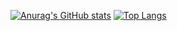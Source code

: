 [![Anurag's GitHub stats](https://github-readme-stats.vercel.app/api?username=radaken&show_icons=true&theme=jolly)](https://github.com/anuraghazra/github-readme-stats) [![Top Langs](https://github-readme-stats.vercel.app/api/top-langs/?username=radaken&layout=compact&hide=shaderlab,hlsl)](https://github.com/anuraghazra/github-readme-stats)

